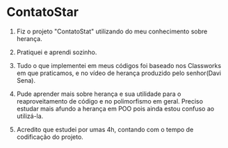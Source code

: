 # ContatoStar

1. Fiz o projeto "ContatoStat" utilizando do meu conhecimento sobre herança.

2. Pratiquei e aprendi sozinho.

3. Tudo o que implementei em meus códigos foi baseado nos Classworks em que praticamos, e no vídeo de herança produzido pelo senhor(Davi Sena).

4. Pude aprender mais sobre herança e sua utilidade para o reaproveitamento de código e no polimorfismo em geral. Preciso estudar mais afundo a herança em POO pois ainda estou confuso ao utilizá-la.

5. Acredito que estudei por umas 4h, contando com o tempo de codificação do projeto.
